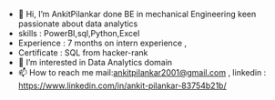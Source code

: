 - 👋 Hi, I’m AnkitPilankar done BE in mechanical Engineering keen passionate about data analytics
-  skills : PowerBI,sql,Python,Excel
-  Experience : 7 months on intern experience ,
-  Certificate : SQL from hacker-rank
- 👀 I’m interested in Data Analytics domain
- 📫 How to reach me mail:ankitpilankar2001@gmail.com , linkedin : https://www.linkedin.com/in/ankit-pilankar-83754b21b/

<!---
AnkitPilankar/AnkitPilankar is a ✨ special ✨ repository because its `README.md` (this file) appears on your GitHub profile.
You can click the Preview link to take a look at your changes.
--->

